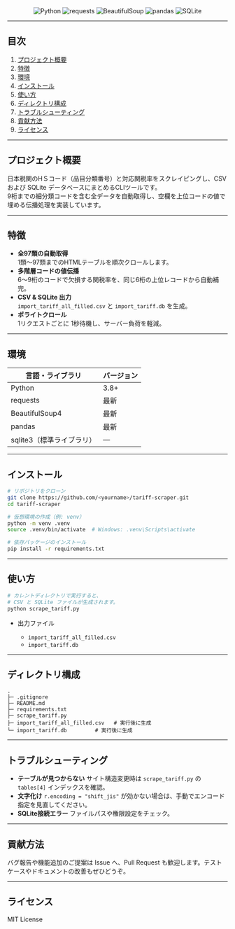 <div align="center">
  <!-- 使用技術シールド -->
  <p style="display: inline">
    <img src="https://img.shields.io/badge/-Python-3776AB.svg?logo=python&style=for-the-badge" alt="Python">
    <img src="https://img.shields.io/badge/-requests-000000.svg?logo=requests&style=for-the-badge" alt="requests">
    <img src="https://img.shields.io/badge/-BeautifulSoup-FF5733.svg?logo=beautifulsoup&style=for-the-badge" alt="BeautifulSoup">
    <img src="https://img.shields.io/badge/-pandas-150458.svg?logo=pandas&style=for-the-badge" alt="pandas">
    <img src="https://img.shields.io/badge/-SQLite-003B57.svg?logo=sqlite&style=for-the-badge" alt="SQLite">
  </p>
</div>

---

## 目次

1. [プロジェクト概要](#プロジェクト概要)  
2. [特徴](#特徴)  
3. [環境](#環境)  
4. [インストール](#インストール)  
5. [使い方](#使い方)  
6. [ディレクトリ構成](#ディレクトリ構成)  
7. [トラブルシューティング](#トラブルシューティング)  
8. [貢献方法](#貢献方法)  
9. [ライセンス](#ライセンス)  

---

## プロジェクト概要

日本税関のHＳコード（品目分類番号）と対応関税率をスクレイピングし、CSV および SQLite データベースにまとめるCLIツールです。  
9桁までの細分類コードを含む全データを自動取得し、空欄を上位コードの値で埋める伝播処理を実装しています。

---

## 特徴

- **全97類の自動取得**  
  1類～97類までのHTMLテーブルを順次クロールします。  
- **多階層コードの値伝播**  
  6～9桁のコードで欠損する関税率を、同じ6桁の上位レコードから自動補完。  
- **CSV & SQLite 出力**  
  `import_tariff_all_filled.csv` と `import_tariff.db` を生成。  
- **ポライトクロール**  
  1リクエストごとに 1秒待機し、サーバー負荷を軽減。  

---

## 環境

| 言語・ライブラリ       | バージョン     |
| ---------------------- | -------------- |
| Python                 | 3.8+           |
| requests               | 最新           |
| BeautifulSoup4         | 最新           |
| pandas                 | 最新           |
| sqlite3（標準ライブラリ） | —            |

---

## インストール

```bash
# リポジトリをクローン
git clone https://github.com/<yourname>/tariff-scraper.git
cd tariff-scraper

# 仮想環境の作成（例: venv）
python -m venv .venv
source .venv/bin/activate  # Windows: .venv\Scripts\activate

# 依存パッケージのインストール
pip install -r requirements.txt
````

---

## 使い方

```bash
# カレントディレクトリで実行すると、
# CSV と SQLite ファイルが生成されます。
python scrape_tariff.py
```

* 出力ファイル

  * `import_tariff_all_filled.csv`
  * `import_tariff.db`

---

## ディレクトリ構成

```
.
├─ .gitignore
├─ README.md
├─ requirements.txt
├─ scrape_tariff.py
├─ import_tariff_all_filled.csv   # 実行後に生成
└─ import_tariff.db         # 実行後に生成
```

---

## トラブルシューティング

* **テーブルが見つからない**
  サイト構造変更時は `scrape_tariff.py` の `tables[4]` インデックスを確認。
* **文字化け**
  `r.encoding = "shift_jis"` が効かない場合は、手動でエンコード指定を見直してください。
* **SQLite接続エラー**
  ファイルパスや権限設定をチェック。

---

## 貢献方法

バグ報告や機能追加のご提案は Issue へ、Pull Request も歓迎します。テストケースやドキュメントの改善もぜひどうぞ。

---

## ライセンス

MIT License
